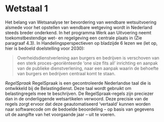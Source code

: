 # Wetstaal 1

Het belang van Wetsanalyse ter bevordering van wendbare wetsuitvoering alsmede voor het opstellen van wendbare wetgeving wordt in Nederland steeds breder onderkend. In het programma Werk aan Uitvoering neemt toekomstbestendige wet- en regelgeving een centrale  plaats in (Zie paragraaf 4.3). In Handelingsperspectieven op bladzijde 6 lezen we (let op, hier is bedoeld doelstelling voor 2030):

> Overheidsdienstverlening aan burgers en bedrijven is verschoven van een sterk proces-georiënteerde ‘one size fits all’ inrichting en aanpak van de publieke dienstverlening, naar een aanpak waarin de behoefte van burgers en bedrijven centraal komt te staan.


<dfn>RegelSpraak</dfn> RegelSpraak is een gecontroleerde Nederlandse taal die is ontwikkeld bij de Belastingdienst. Deze taal wordt gebruikt om belastingregels mee te beschrijven. De RegelSpraak-regels zijn preciezer dan in de onderliggende wetsartikelen verwoord. Deze precisie van de regels zorgt ervoor dat deze geautomatiseerd ‘vertaald’ kunnen worden naar softwarecode om de bedoelde beoordeling – op basis van gegevens uit de aangifte van het voorgaande jaar – uit te voeren.
